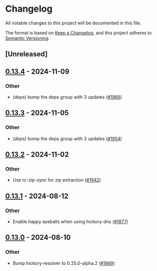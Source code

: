 # Changelog
All notable changes to this project will be documented in this file.

The format is based on [Keep a Changelog](https://keepachangelog.com/en/1.0.0/),
and this project adheres to [Semantic Versioning](https://semver.org/spec/v2.0.0.html).

## [Unreleased]

## [0.13.4](https://github.com/cargo-bins/cargo-binstall/compare/binstalk-downloader-v0.13.3...binstalk-downloader-v0.13.4) - 2024-11-09

### Other

- *(deps)* bump the deps group with 3 updates ([#1966](https://github.com/cargo-bins/cargo-binstall/pull/1966))

## [0.13.3](https://github.com/cargo-bins/cargo-binstall/compare/binstalk-downloader-v0.13.2...binstalk-downloader-v0.13.3) - 2024-11-05

### Other

- *(deps)* bump the deps group with 3 updates ([#1954](https://github.com/cargo-bins/cargo-binstall/pull/1954))

## [0.13.2](https://github.com/cargo-bins/cargo-binstall/compare/binstalk-downloader-v0.13.1...binstalk-downloader-v0.13.2) - 2024-11-02

### Other

- Use rc-zip-sync for zip extraction ([#1942](https://github.com/cargo-bins/cargo-binstall/pull/1942))

## [0.13.1](https://github.com/cargo-bins/cargo-binstall/compare/binstalk-downloader-v0.13.0...binstalk-downloader-v0.13.1) - 2024-08-12

### Other
- Enable happy eyeballs when using hickory-dns ([#1877](https://github.com/cargo-bins/cargo-binstall/pull/1877))

## [0.13.0](https://github.com/cargo-bins/cargo-binstall/compare/binstalk-downloader-v0.12.0...binstalk-downloader-v0.13.0) - 2024-08-10

### Other
- Bump hickory-resolver to 0.25.0-alpha.2 ([#1869](https://github.com/cargo-bins/cargo-binstall/pull/1869))
